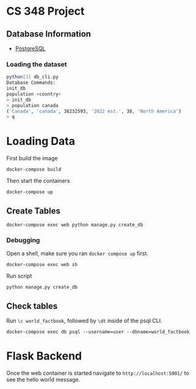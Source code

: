 # CS 348 Project

## Database Information

- [PostgreSQL](https://www.postgresql.org/download/)

### Loading the dataset

```sh
python[3] db_cli.py
Database Commands:
init_db
population <country>
> init_db
> population canada
('Canada', 'canada', 38232593, '2022 est.', 38, 'North America')
> q
```

# Loading Data

First build the image
```
docker-compose build
```

Then start the containers
```
docker-compose up
```

## Create Tables

```
docker-compose exec web python manage.py create_db
```

### Debugging

Open a shell, make sure you ran `docker compose up` first.
```
docker-compose exec web sh
```

Run script
```
python manage.py create_db
```

## Check tables

Run `\c world_factbook`, followed by `\dt` inside of the psql CLI.

```
docker-compose exec db psql --username=user --dbname=world_factbook
```

# Flask Backend

Once the web container is started navigate to `http://localhost:5001/` to see the hello world message.
